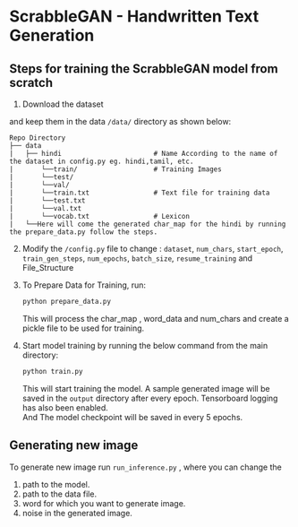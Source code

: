 # ScrabbleGAN - Handwritten Text Generation

## Steps for training the ScrabbleGAN model from scratch
1. Download the dataset

and keep them in the data `/data/` directory as shown below:
```
Repo Directory
├── data
|   ├── hindi                       # Name According to the name of the dataset in config.py eg. hindi,tamil, etc.
|       └──train/                   # Training Images
|       └──test/
|       └──val/
|       └──train.txt                # Text file for training data
|       └──test.txt
|       └──val.txt                  
|       └──vocab.txt                # Lexicon
|   └──Here will come the generated char_map for the hindi by running the prepare_data.py follow the steps.
```

2. Modify the `/config.py` file to change :
`dataset`, `num_chars`, `start_epoch`, `train_gen_steps`,  `num_epochs`, `batch_size`, `resume_training` and File_Structure


3. To Prepare Data for Training, run:
    ```bash
    python prepare_data.py
    ```
    This will process the char_map , word_data and num_chars and create a pickle file to be used for training. 

4. Start model training by running the below command from the main directory:
    ```bash
    python train.py
    ```
   This will start training the model. A sample generated image will be saved in the `output` directory
   after every epoch. Tensorboard logging has also been enabled.  
   And The model checkpoint will be saved in every 5 epochs.

## Generating new image
To generate new image run `run_inference.py` , where you can change the 

1. path to the model.
2. path to the data file.
3. word for which you want to generate image.
4. noise in the generated image.
